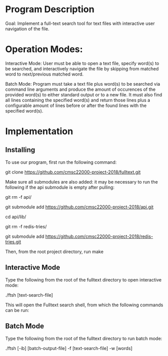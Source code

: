 # Program Description

Goal: Implement a full-text search tool for text files with interactive user navigation of the file.

# Operation Modes:

Interactive Mode: User must be able to open a text file, specify word(s) to be searched, and interactively navigate the file by skipping from matched word to next/previous matched word.

Batch Mode: Program must take a text file plus word(s) to be searched via command line arguments and produce the amount of occurences of the provided word(s) to either standard output or to a new file. It must also find all lines containing the specified word(s) and return those lines plus a configurable amount of lines before or after the found lines with the specified word(s).

# Implementation

## Installing

To use our program, first run the following command:

git clone https://github.com/cmsc22000-project-2018/fulltext.git

Make sure all submodules are also added: it may be necessary to run the following if the api submodule is empty after pulling:

git rm -f api/

git submodule add https://github.com/cmsc22000-project-2018/api.git

cd api/lib/

git rm -f redis-tries/

git submodule add https://github.com/cmsc22000-project-2018/redis-tries.git

Then, from the root project directory, run make

## Interactive Mode

Type the following from the root of the fulltext directory to open interactive mode:

./ftsh [text-search-file]

This will open the Fulltext search shell, from which the following commands can be run:

## Batch Mode

Type the following from the root of the fulltext directory to run batch mode:

./ftsh [-ib] [batch-output-file] -f [text-search-file] -w [words]
